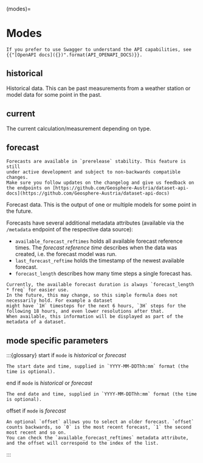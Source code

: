 (modes)=
# Modes

```{tip}
If you prefer to use Swagger to understand the API capabilities, see {{"[OpenAPI docs]({})".format(API_OPENAPI_DOCS)}}.
```

## historical

Historical data. This can be past measurements from a weather station or model data for some point in the past.

## current

The current calculation/measurement depending on type.

## forecast

```{note}
Forecasts are available in `prerelease` stability. This feature is still 
under active development and subject to non-backwards compatible changes.
Make sure you follow updates on the changelog and give us feedback on the endpoints on [https://github.com/Geosphere-Austria/dataset-api-docs](https://github.com/Geosphere-Austria/dataset-api-docs)  
```

Forecast data. This is the output of one or multiple models for some point in the future.

Forecasts have several additional metadata attributes (available via the `/metadata` endpoint of the respective data source):
* `available_forecast_reftimes` holds all available forecast reference times. The _forecast reference time_ describes when the data was created, i.e. the forecast model was run.
* `last_forecast_reftime` holds the timestamp of the newest available forecast.
* `forecast_length` describes how many time steps a single forecast has.

```{note}
Currently, the available forecast duration is always `forecast_length * freq` for easier use.
In the future, this may change, so this simple formula does not necessarily hold. For example a dataset
might have `1H` timesteps for the next 6 hours, `3H` steps for the following 18 hours, and even lower resolutions after that.
When available, this information will be displayed as part of the metadata of a dataset.
```


## mode specific parameters

:::{glossary}
start
    if `mode` is _historical_ or _forecast_

    The start date and time, supplied in `YYYY-MM-DDThh:mm` format (the time is optional).

end
    if `mode` is _historical_ or _forecast_

    The end date and time, supplied in `YYYY-MM-DDThh:mm` format (the time is optional).


offset
    if `mode` is _forecast_

    An optional `offset` allows you to select an older forecast. `offset` counts backwards, so `0` is the most recent forecast, `1` the second most recent and so on.
    You can check the `available_forecast_reftimes` metadata attribute, and the offset will correspond to the index of the list.
:::



